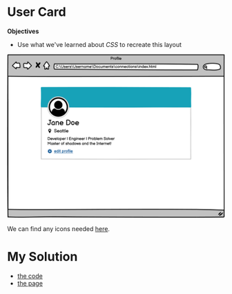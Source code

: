 # User Card

**Objectives**

- Use what we've learned about _CSS_ to recreate this layout

![](user-card.png)

We can find any icons needed [here](https://s3.us-east-1.amazonaws.com/General_V88/boomyeah2015/codingdojo/curriculum/content/chapter/1616785606__user-icons.zip).

#

# My Solution

- [the code](https://github.com/EsraaAlsharit/SDA_SoftwareDev/tree/main/User%20Card/mycode)
- [the page](https://esraaalsharit.github.io/SDA_SoftwareDev/User%20Card/mycode/index.html)
